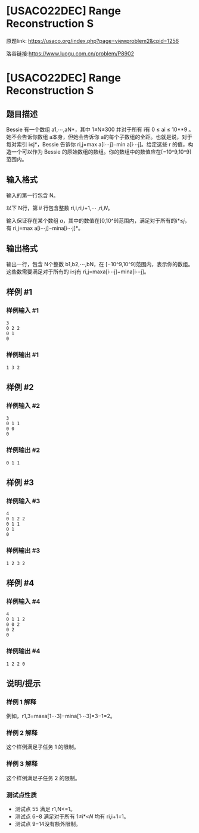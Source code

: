# [USACO22DEC] Range Reconstruction S
原题link: https://usaco.org/index.php?page=viewproblem2&cpid=1256

洛谷链接:https://www.luogu.com.cn/problem/P8902

# [USACO22DEC] Range Reconstruction S

## 题目描述

Bessie 有一个数组 a1,⋯,aN*，其中 1≤N≤300 并对于所有 i有 0 ≤ ai ≤ 10**9 。她不会告诉你数组 a本身，但她会告诉你 a的每个子数组的全距。也就是说，对于每对索引 i≤j*，Bessie 告诉你 ri,j=max⁡ a[i⋯j]−min⁡ a[i⋯j]。给定这些 r 的值，构造一个可以作为 Bessie 的原始数组的数组。你的数组中的数值应在[−10^9,10^9]范围内。

## 输入格式

输入的第一行包含 N。

以下 N行，第 i*i* 行包含整数 ri,i,ri,i+1,⋯ ,ri,*N*。

输入保证存在某个数组 *a*，其中的数值在[0,10^9]范围内，满足对于所有的i*≤*j*，有 ri,j=max⁡ a[i⋯j]−min⁡a[i⋯j]*。

## 输出格式

输出一行，包含 N个整数 b1,b2,⋯,bN，在 [−10^9,10^9]范围内，表示你的数组。这些数需要满足对于所有的 i≤j有 ri,j=max⁡a[i⋯j]−min⁡a[i⋯j]。

## 样例 #1

### 样例输入 #1

```
3
0 2 2
0 1
0
```

### 样例输出 #1

```
1 3 2
```

## 样例 #2

### 样例输入 #2

```
3
0 1 1
0 0
0
```

### 样例输出 #2

```
0 1 1
```

## 样例 #3

### 样例输入 #3

```
4
0 1 2 2
0 1 1
0 1
0
```

### 样例输出 #3

```
1 2 3 2
```

## 样例 #4

### 样例输入 #4

```
4
0 1 1 2
0 0 2
0 2
0
```

### 样例输出 #4

```
1 2 2 0
```

## 说明/提示

### 样例 1 解释

例如，r1,3=max⁡a[1⋯3]−min⁡a[1⋯3]=3−1=2。

### 样例 2 解释

这个样例满足子任务 1 的限制。

### 样例 3 解释

这个样例满足子任务 2 的限制。

### 测试点性质

- 测试点 55 满足 r1,N<=1。
- 测试点 6−8 满足对于所有 1≤i*<*N* 均有 ri,i+1=1。
- 测试点 9−14没有额外限制。
